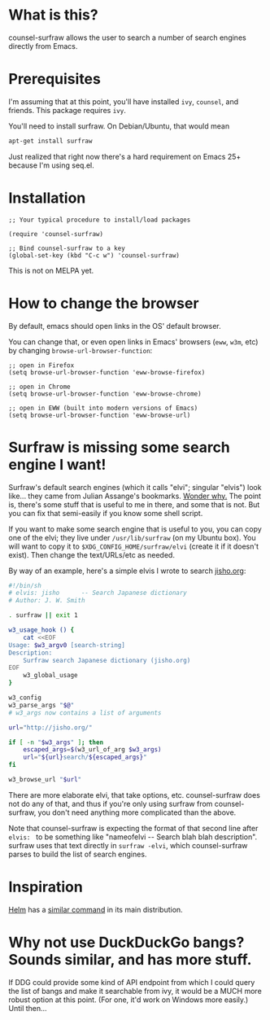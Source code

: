 # What is this?

counsel-surfraw allows the user to search a number of search engines
directly from Emacs.

# Prerequisites

I'm assuming that at this point, you'll have installed `ivy`, `counsel`,
and friends.  This package requires `ivy`.

You'll need to install surfraw.  On Debian/Ubuntu, that would mean

```bash
apt-get install surfraw
```

Just realized that right now there's a hard requirement on Emacs 25+
because I'm using seq.el.

# Installation

```elisp
;; Your typical procedure to install/load packages

(require 'counsel-surfraw)

;; Bind counsel-surfraw to a key
(global-set-key (kbd "C-c w") 'counsel-surfraw)
```

This is not on MELPA yet.

# How to change the browser

By default, emacs should open links in the OS' default browser.

You can change that, or even open links in Emacs' browsers (`eww`,
`w3m`, etc) by changing `browse-url-browser-function`:

```elisp
;; open in Firefox
(setq browse-url-browser-function 'eww-browse-firefox)
```

```elisp
;; open in Chrome
(setq browse-url-browser-function 'eww-browse-chrome)
```

```elisp
;; open in EWW (built into modern versions of Emacs)
(setq browse-url-browser-function 'eww-browse-url)
```

# Surfraw is missing some search engine I want!

Surfraw's default search engines (which it calls "elvi"; singular
"elvis") look like... they came from Julian Assange's bookmarks.
[Wonder why.](https://en.wikipedia.org/wiki/Julian_Assange#Programming)
The point is, there's some stuff that is useful to me in there,
and some that is not.  But you can fix that semi-easily if you
know some shell script.

If you want to make some search engine that is useful to you, you can
copy one of the elvi; they live under `/usr/lib/surfraw` (on my Ubuntu
box).  You will want to copy it to `$XDG_CONFIG_HOME/surfraw/elvi`
(create it if it doesn't exist).  Then change the text/URLs/etc as
needed.

By way of an example, here's a simple elvis I wrote to search
[jisho.org](http://jisho.org):

```bash
#!/bin/sh
# elvis: jisho 		-- Search Japanese dictionary
# Author: J. W. Smith

. surfraw || exit 1

w3_usage_hook () {
    cat <<EOF
Usage: $w3_argv0 [search-string]
Description:
    Surfraw search Japanese dictionary (jisho.org)
EOF
    w3_global_usage
}

w3_config
w3_parse_args "$@"
# w3_args now contains a list of arguments

url="http://jisho.org/"

if [ -n "$w3_args" ]; then
    escaped_args=$(w3_url_of_arg $w3_args)
    url="${url}search/${escaped_args}"
fi

w3_browse_url "$url"
```

There are more elaborate elvi, that take options, etc.
counsel-surfraw does not do any of that, and thus if you're only using
surfraw from counsel-surfraw, you don't need anything more complicated
than the above.

Note that counsel-surfraw is expecting the format of that second line
after `elvis: ` to be something like "nameofelvi -- Search blah blah
description".  surfraw uses that text directly in `surfraw -elvi`,
which counsel-surfraw parses to build the list of search engines.

# Inspiration

[Helm](https://github.com/emacs-helm/helm) has a
[similar command](https://github.com/emacs-helm/helm/blob/master/helm-net.el)
in its main distribution.

# Why not use DuckDuckGo bangs?  Sounds similar, and has more stuff.

If DDG could provide some kind of API endpoint from which I could
query the list of bangs and make it searchable from ivy, it would be a
MUCH more robust option at this point.  (For one, it'd work on Windows
more easily.)  Until then...
